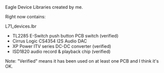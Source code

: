 
Eagle Device Libraries created by me.

Right now contains:

L71_devices.lbr
* TL2285 E-Switch push button PCB switch (verified)
* Cirrus Logic CS4354 I2S Audio DAC
* XP Power ITV series DC-DC converter (verified)
* ISD1820 audio record & playback chip (verified)

Note: "Verified" means it has been used on at least one PCB and I think it's OK.

